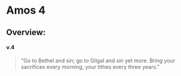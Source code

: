 # Amos 4

## Overview:



#### v.4
>"Go to Bethel and sin; go to Gilgal and sin yet more. Bring your sacrifices every morning, your tithes every three years."
